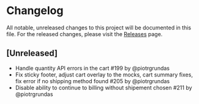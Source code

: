 # Changelog

All notable, unreleased changes to this project will be documented in this file. For the released changes, please visit the [Releases](https://github.com/mirumee/saleor-storefront/releases) page.

## [Unreleased]

- Handle quantity API errors in the cart #199 by @piotrgrundas
- Fix sticky footer, adjust cart overlay to the mocks, cart summary fixes, fix error if no shipping method found #205 by @piotrgrundas
- Disable ability to continue to billing without shipement chosen #211 by @piotrgrundas
